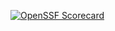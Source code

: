 [![OpenSSF Scorecard](htt‌ps://api.securityscorecards.dev/projects/github.com/{Hector3477}/{EMS-FinalProject-COP2006}/badge)](htt‌ps://securityscorecards.dev/viewer/?uri=github.com/{owner}/{repo}) 
